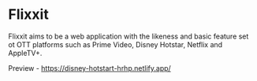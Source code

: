 # Flixxit
Flixxit aims to be a web application with the likeness and basic feature set ot OTT platforms such as Prime Video, Disney Hotstar, Netflix and AppleTV+.

Preview - https://disney-hotstart-hrhp.netlify.app/
